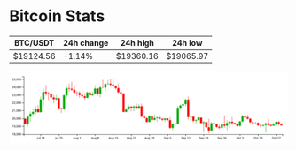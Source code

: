 # Bitcoin Stats

BTC/USDT|24h change|24h high|24h low|
|---|---|---|---|
|$19124.56|-1.14%|$19360.16|$19065.97|

<img src="./chart.svg">
